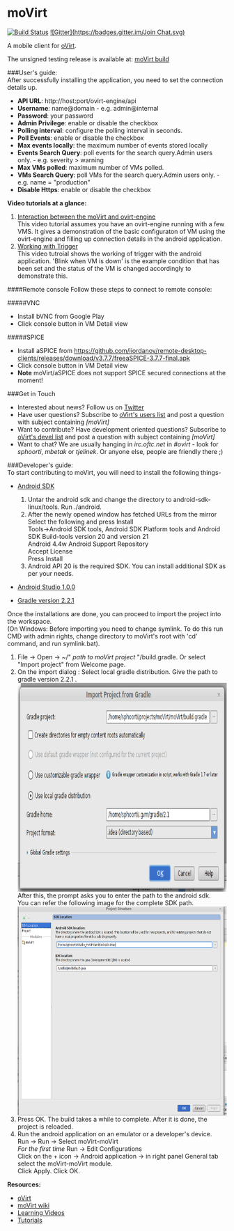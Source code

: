 moVirt
======
[![Build Status](https://travis-ci.org/matobet/moVirt.svg)](https://travis-ci.org/matobet/moVirt)
[![Gitter](https://badges.gitter.im/Join Chat.svg)](https://gitter.im/matobet/moVirt?utm_source=badge&utm_medium=badge&utm_campaign=pr-badge&utm_content=badge)

A mobile client for [oVirt](http://www.ovirt.org). 

The unsigned testing release is available at: [moVirt build](https://github.com/matobet/moVirt/blob/master/moVirt/moVirt-debug.apk?raw=true)

###User's guide:    
After successfully installing the application, you need to set the connection details up. 
* **API URL**: http://host:port/ovirt-engine/api
* **Username**: name@domain - e.g. admin@internal
* **Password**: your password
* **Admin Privilege**: enable or disable the checkbox  
* **Polling interval**: configure the polling interval in seconds.
* **Poll Events**: enable or disable the checkbox
* **Max events locally**: the maximum number of events stored locally  
* **Events Search Query**: poll events for the search query.Admin users only. - e.g. severity > warning  
* **Max VMs polled**: maximum number of VMs polled.  
* **VMs Search Query**: poll VMs for the search query.Admin users only. - e.g. name = "production"  
* **Disable Https**: enable or disable the checkbox   

**Video tutorials at a glance:**  
1. [Interaction between the moVirt and ovirt-engine](https://github.com/matobet/moVirt/blob/master/videos/liveSetup.webm)  
   This video tutorial assumes you have an ovirt-engine running with a few VMS. It gives a demonstration of the basic    configuraton of VM using the ovirt-engine and filling up connection details in the android application.  
2. [Working with Trigger](https://github.com/matobet/moVirt/blob/master/videos/trigger.webm)    
   This video tutroial shows the working of trigger with the android application. 'Blink when VM is down' is the     example condition that has been set and the status of the VM is changed accordingly to demonstrate this. 

####Remote console
Follow these steps to connect to remote console:

#####VNC
* Install bVNC from Google Play
* Click console button in VM Detail view

#####SPICE
* Install aSPICE from https://github.com/iiordanov/remote-desktop-clients/releases/download/v3.7.7/freeaSPICE-3.7.7-final.apk
* Click console button in VM Detail view
* **Note** moVirt/aSPICE does not support SPICE secured connections at the moment!

###Get in Touch
* Interested about news? Follow us on [Twitter](https://twitter.com/mobileOvirt)
* Have user questions? Subscribe to [oVirt's users list](http://lists.ovirt.org/mailman/listinfo/users) and post a question with subject containing *[moVirt]*
* Want to contribute? Have development oriented questions? Subscribe to [oVirt's devel list](http://lists.ovirt.org/mailman/listinfo/devel) and post a question with subject containing *[moVirt]*
* Want to chat? We are usually hanging in *irc.oftc.net* in *#ovirt* - look for *sphoorti*, *mbetak* or *tjelinek*. Or anyone else, people are friendly there ;)

###Developer's guide:        
To start contributing to moVirt, you will need to install the following things-
* [Android SDK](http://developer.android.com/sdk/index.html)  
   1. Untar the android sdk and change the directory to android-sdk-linux/tools. Run ./android.
   2. After the newly opened window has fetched URLs from the mirror
      Select the following and press Install  
      Tools->Android SDK tools, Android SDK Platform tools and Android SDK Build-tools version 20 and version 21      
      Android 4.4w 
      Android Support Repository  
      Accept License  
      Press Install  
   3. Android API 20 is the required SDK. You can install additional SDK as per your needs.  
  
* [Android Studio 1.0.0](http://tools.android.com/download/studio/canary/1-0-0)
* [Gradle version 2.2.1](http://gvmtool.net/)  

Once the installations are done, you can proceed to import the project into the workspace.  
(On Windows: Before importing you need to change symlink. To do this run CMD with admin rights, change directory to moVirt's root with 'cd' command, and run symlink.bat).  
1. File -> Open -> ~/" *path to moVirt project* "/build.gradle. Or select "Import project" from Welcome page.  
2. On the import dialog : Select local gradle distribution. Give the path to gradle version 2.2.1 .      
   <img src = https://github.com/matobet/moVirt/blob/master/images/import_project.png align="center" height = "480px" width="640px">    
   After this, the prompt asks you to enter the path to the android sdk.  
   You can refer the following image for the complete SDK path.    
   <img src = https://github.com/matobet/moVirt/blob/master/images/sdk_location.png align="center" height = "480px" width="640px">    
3. Press OK. The build takes a while to complete. After it is done, the project is reloaded.  
4. Run the android application on an emulator or a developer's device.  
    Run -> Run -> Select moVirt-moVirt   
      *For the first time* Run -> Edit Configurations  
      Click on the + icon -> Android application -> in right panel General tab select the moVirt-moVirt module.  
      Click Apply. Click OK.  

**Resources:**    
* [oVirt](http://www.ovirt.org)
* [moVirt wiki](http://www.ovirt.org/Project_moVirt)
* [Learning Videos](https://github.com/matobet/moVirt/tree/master/videos)
* [Tutorials](https://github.com/matobet/moVirt/tree/master/tutorials/README.md)
